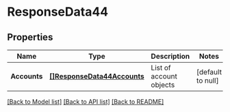 # ResponseData44

## Properties
Name | Type | Description | Notes
------------ | ------------- | ------------- | -------------
**Accounts** | [**[]ResponseData44Accounts**](ResponseData44_accounts.md) | List of account objects | [default to null]

[[Back to Model list]](../README.md#documentation-for-models) [[Back to API list]](../README.md#documentation-for-api-endpoints) [[Back to README]](../README.md)

